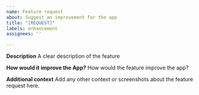 ```yaml
---
name: Feature request
about: Suggest an improvement for the app
title: "[REQUEST]"
labels: enhancement
assignees: ''

---
```


**Description**
A clear description of the feature

**How would it improve the App?**
How would the feature improve the app?

**Additional context**
Add any other context or screenshots about the feature request here.
